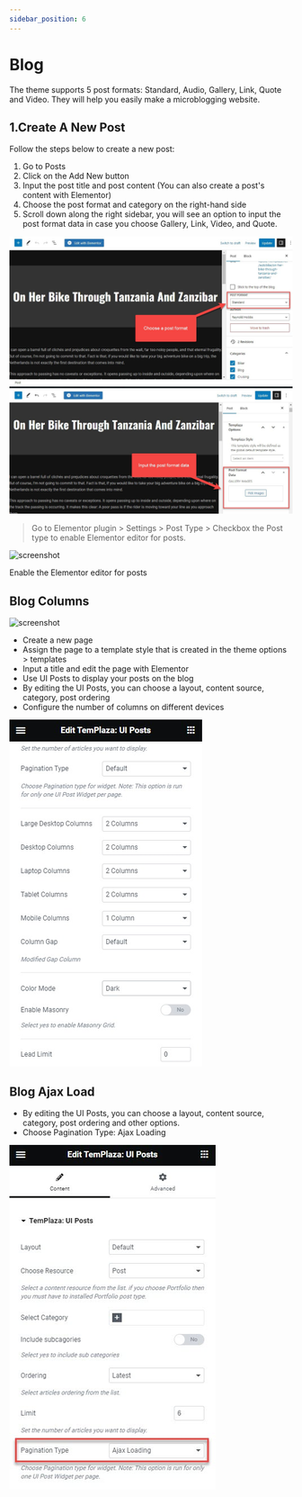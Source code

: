 ```yaml
---
sidebar_position: 6
---
```

# Blog

The theme supports 5 post formats: Standard, Audio, Gallery, Link, Quote and Video. They will help you easily make a microblogging website.

## 1.Create A New Post

Follow the steps below to create a new post:

1. Go to Posts
2. Click on the Add New button
3. Input the post title and post content (You can also create a post's content with Elementor)
4. Choose the post format and category on the right-hand side
5. Scroll down along the right sidebar, you will see an option to input the post format data in case you choose Gallery, Link, Video, and Quote.

![screenshot](./img/post-format.jpeg)
![screenshot](./img/post-format-data.jpeg)

> Go to Elementor plugin > Settings > Post Type > Checkbox the Post type to enable Elementor editor for posts. 

![screenshot](./img/post-elementor.avif)

Enable the Elementor editor for posts

## Blog Columns

![screenshot](./img/blog-column.avif)


* Create a new page
* Assign the page to a template style that is created in the theme options > templates
* Input a title and edit the page with Elementor
* Use UI Posts to display your posts on the blog
* By editing the UI Posts, you can choose a layout, content source, category, post ordering
* Configure the number of columns on different devices

![screenshot](./img/blog-column-data.jpeg)

## Blog Ajax Load

* By editing the UI Posts, you can choose a layout, content source, category, post ordering and other options.
* Choose Pagination Type: Ajax Loading

![screenshot](./img/blog-ajax.jpeg)